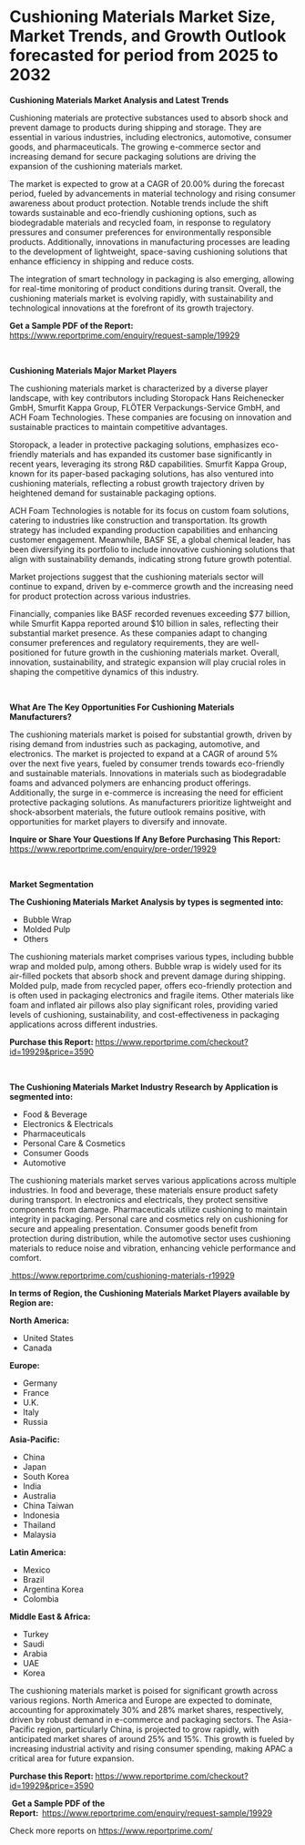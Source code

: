 <p><h1>Cushioning Materials Market Size, Market Trends, and Growth Outlook forecasted for period from 2025 to 2032</h1></p><p><strong>Cushioning Materials Market Analysis and Latest Trends</strong></p>
<p><p>Cushioning materials are protective substances used to absorb shock and prevent damage to products during shipping and storage. They are essential in various industries, including electronics, automotive, consumer goods, and pharmaceuticals. The growing e-commerce sector and increasing demand for secure packaging solutions are driving the expansion of the cushioning materials market.</p><p>The market is expected to grow at a CAGR of 20.00% during the forecast period, fueled by advancements in material technology and rising consumer awareness about product protection. Notable trends include the shift towards sustainable and eco-friendly cushioning options, such as biodegradable materials and recycled foam, in response to regulatory pressures and consumer preferences for environmentally responsible products. Additionally, innovations in manufacturing processes are leading to the development of lightweight, space-saving cushioning solutions that enhance efficiency in shipping and reduce costs.</p><p>The integration of smart technology in packaging is also emerging, allowing for real-time monitoring of product conditions during transit. Overall, the cushioning materials market is evolving rapidly, with sustainability and technological innovations at the forefront of its growth trajectory.</p></p>
<p><strong>Get a Sample PDF of the Report:&nbsp;</strong> <a href="https://www.reportprime.com/enquiry/request-sample/19929?utm_campaign=3545&utm_medium=2&utm_source=Github&utm_content=ia&utm_term=17032025&utm_id=cushioning-materials">https://www.reportprime.com/enquiry/request-sample/19929</a></p>
<p>&nbsp;</p>
<p><strong>Cushioning Materials Major Market Players</strong></p>
<p><p>The cushioning materials market is characterized by a diverse player landscape, with key contributors including Storopack Hans Reichenecker GmbH, Smurfit Kappa Group, FLÖTER Verpackungs-Service GmbH, and ACH Foam Technologies. These companies are focusing on innovation and sustainable practices to maintain competitive advantages. </p><p>Storopack, a leader in protective packaging solutions, emphasizes eco-friendly materials and has expanded its customer base significantly in recent years, leveraging its strong R&D capabilities. Smurfit Kappa Group, known for its paper-based packaging solutions, has also ventured into cushioning materials, reflecting a robust growth trajectory driven by heightened demand for sustainable packaging options. </p><p>ACH Foam Technologies is notable for its focus on custom foam solutions, catering to industries like construction and transportation. Its growth strategy has included expanding production capabilities and enhancing customer engagement. Meanwhile, BASF SE, a global chemical leader, has been diversifying its portfolio to include innovative cushioning solutions that align with sustainability demands, indicating strong future growth potential. </p><p>Market projections suggest that the cushioning materials sector will continue to expand, driven by e-commerce growth and the increasing need for product protection across various industries. </p><p>Financially, companies like BASF recorded revenues exceeding $77 billion, while Smurfit Kappa reported around $10 billion in sales, reflecting their substantial market presence. As these companies adapt to changing consumer preferences and regulatory requirements, they are well-positioned for future growth in the cushioning materials market. Overall, innovation, sustainability, and strategic expansion will play crucial roles in shaping the competitive dynamics of this industry.</p></p>
<p>&nbsp;</p>
<p><strong>What Are The Key Opportunities For Cushioning Materials Manufacturers?</strong></p>
<p><p>The cushioning materials market is poised for substantial growth, driven by rising demand from industries such as packaging, automotive, and electronics. The market is projected to expand at a CAGR of around 5% over the next five years, fueled by consumer trends towards eco-friendly and sustainable materials. Innovations in materials such as biodegradable foams and advanced polymers are enhancing product offerings. Additionally, the surge in e-commerce is increasing the need for efficient protective packaging solutions. As manufacturers prioritize lightweight and shock-absorbent materials, the future outlook remains positive, with opportunities for market players to diversify and innovate.</p></p>
<p><strong>Inquire or Share Your Questions If Any Before Purchasing This Report:</strong> <a href="https://www.reportprime.com/enquiry/pre-order/19929?utm_campaign=3545&utm_medium=2&utm_source=Github&utm_content=ia&utm_term=17032025&utm_id=cushioning-materials">https://www.reportprime.com/enquiry/pre-order/19929</a></p>
<p>&nbsp;</p>
<p><strong>Market Segmentation</strong></p>
<p><strong>The Cushioning Materials Market Analysis by types is segmented into:</strong></p>
<p><ul><li>Bubble Wrap</li><li>Molded Pulp</li><li>Others</li></ul></p>
<p><p>The cushioning materials market comprises various types, including bubble wrap and molded pulp, among others. Bubble wrap is widely used for its air-filled pockets that absorb shock and prevent damage during shipping. Molded pulp, made from recycled paper, offers eco-friendly protection and is often used in packaging electronics and fragile items. Other materials like foam and inflated air pillows also play significant roles, providing varied levels of cushioning, sustainability, and cost-effectiveness in packaging applications across different industries.</p></p>
<p><strong>Purchase this Report:&nbsp;</strong><a href="https://www.reportprime.com/checkout?id=19929&price=3590&utm_campaign=3545&utm_medium=2&utm_source=Github&utm_content=ia&utm_term=17032025&utm_id=cushioning-materials">https://www.reportprime.com/checkout?id=19929&price=3590</a></p>
<p>&nbsp;</p>
<p><strong>The Cushioning Materials Market Industry Research by Application is segmented into:</strong></p>
<p><ul><li>Food & Beverage</li><li>Electronics & Electricals</li><li>Pharmaceuticals</li><li>Personal Care & Cosmetics</li><li>Consumer Goods</li><li>Automotive</li></ul></p>
<p><p>The cushioning materials market serves various applications across multiple industries. In food and beverage, these materials ensure product safety during transport. In electronics and electricals, they protect sensitive components from damage. Pharmaceuticals utilize cushioning to maintain integrity in packaging. Personal care and cosmetics rely on cushioning for secure and appealing presentation. Consumer goods benefit from protection during distribution, while the automotive sector uses cushioning materials to reduce noise and vibration, enhancing vehicle performance and comfort.</p></p>
<p><a href="https://www.reportprime.com/cushioning-materials-r19929?utm_campaign=3545&utm_medium=2&utm_source=Github&utm_content=ia&utm_term=17032025&utm_id=cushioning-materials">&nbsp;https://www.reportprime.com/cushioning-materials-r19929</a></p>
<p><strong>In terms of Region, the Cushioning Materials Market Players available by Region are:</strong></p>
<p>
    <p> <strong> North America: </strong>
        <ul>
            <li>United States</li>
            <li>Canada</li>
        </ul>
        </p> 
    <p> <strong> Europe: </strong>
        <ul>
            <li>Germany</li>
            <li>France</li>
            <li>U.K.</li>
            <li>Italy</li>
            <li>Russia</li>
        </ul>
        </p> 
    <p> <strong> Asia-Pacific: </strong>
        <ul>
            <li>China</li>
            <li>Japan</li>
            <li>South Korea</li>
            <li>India</li>
            <li>Australia</li>
            <li>China Taiwan</li>
            <li>Indonesia</li>
            <li>Thailand</li>
            <li>Malaysia</li>
        </ul>
        </p> 
    <p> <strong> Latin America: </strong>
        <ul>
            <li>Mexico</li>
            <li>Brazil</li>
            <li>Argentina Korea</li>
            <li>Colombia</li>
        </ul>
        </p> 
    <p> <strong> Middle East & Africa: </strong>
        <ul>
            <li>Turkey</li>
            <li>Saudi</li>
            <li>Arabia</li>
            <li>UAE</li>
            <li>Korea</li>
        </ul>
    </p>
    </p>
<p><p>The cushioning materials market is poised for significant growth across various regions. North America and Europe are expected to dominate, accounting for approximately 30% and 28% market shares, respectively, driven by robust demand in e-commerce and packaging sectors. The Asia-Pacific region, particularly China, is projected to grow rapidly, with anticipated market shares of around 25% and 15%. This growth is fueled by increasing industrial activity and rising consumer spending, making APAC a critical area for future expansion.</p></p>
<p><strong>Purchase this Report: </strong><a href="https://www.reportprime.com/checkout?id=19929&price=3590&utm_campaign=3545&utm_medium=2&utm_source=Github&utm_content=ia&utm_term=17032025&utm_id=cushioning-materials">https://www.reportprime.com/checkout?id=19929&price=3590</a></p>
<p>&nbsp;<strong>Get a Sample PDF of the Report:&nbsp;&nbsp;</strong><a href="https://www.reportprime.com/enquiry/request-sample/19929?utm_campaign=3545&utm_medium=2&utm_source=Github&utm_content=ia&utm_term=17032025&utm_id=cushioning-materials">https://www.reportprime.com/enquiry/request-sample/19929</a></p>
<p><strong></strong></p>
<p>Check more reports on <a href="https://www.reportprime.com/?utm_campaign=3545&utm_medium=2&utm_source=Github&utm_content=ia&utm_term=17032025&utm_id=cushioning-materials">https://www.reportprime.com/</a></p>